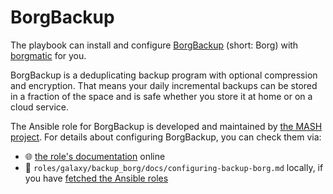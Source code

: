 <!--
SPDX-FileCopyrightText: 2022 - 2025 Nikita Chernyi
SPDX-FileCopyrightText: 2022 - 2024 Slavi Pantaleev
SPDX-FileCopyrightText: 2022 MDAD project contributors
SPDX-FileCopyrightText: 2022 Julian-Samuel Gebühr
SPDX-FileCopyrightText: 2024 - 2025 Suguru Hirahara

SPDX-License-Identifier: AGPL-3.0-or-later
-->

# BorgBackup

The playbook can install and configure [BorgBackup](https://www.borgbackup.org/) (short: Borg) with [borgmatic](https://torsion.org/borgmatic/) for you.

BorgBackup is a deduplicating backup program with optional compression and encryption. That means your daily incremental backups can be stored in a fraction of the space and is safe whether you store it at home or on a cloud service.

The Ansible role for BorgBackup is developed and maintained by [the MASH project](https://github.com/mother-of-all-self-hosting/ansible-role-backup_borg). For details about configuring BorgBackup, you can check them via:
- 🌐 [the role's documentation](https://github.com/mother-of-all-self-hosting/ansible-role-backup_borg/blob/main/docs/configuring-backup-borg.md) online
- 📁 `roles/galaxy/backup_borg/docs/configuring-backup-borg.md` locally, if you have [fetched the Ansible roles](../installing.md)
